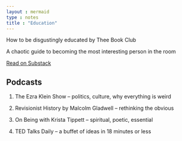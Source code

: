 ```yaml
---
layout : mermaid
type : notes
title : "Education"
---
```


<div class="substack-post-embed"><p lang="en">How to be disgustingly educated  by Thee Book Club</p><p>A chaotic guide to becoming the most interesting person in the room </p><a data-post-link href="https://theebookclubx.substack.com/p/how-to-be-disgustingly-educated">Read on Substack</a></div><script async src="https://substack.com/embedjs/embed.js" charset="utf-8"></script>

## Podcasts 
1. The Ezra Klein Show – politics, culture, why everything is weird

2. Revisionist History by Malcolm Gladwell – rethinking the obvious

3. On Being with Krista Tippett – spiritual, poetic, essential

4. TED Talks Daily – a buffet of ideas in 18 minutes or less
